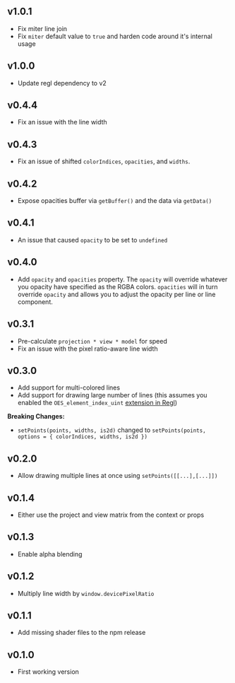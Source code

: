 ## v1.0.1

- Fix miter line join
- Fix `miter` default value to `true` and harden code around it's internal usage

## v1.0.0

- Update regl dependency to v2

## v0.4.4

- Fix an issue with the line width

## v0.4.3

- Fix an issue of shifted `colorIndices`, `opacities`, and `widths`.

## v0.4.2

- Expose opacities buffer via `getBuffer()` and the data via `getData()`

## v0.4.1

- An issue that caused `opacity` to be set to `undefined`

## v0.4.0

- Add `opacity` and `opacities` property. The `opacity` will override whatever you opacity have specified as the RGBA colors. `opacities` will in turn override `opacity` and allows you to adjust the opacity per line or line component.

## v0.3.1

- Pre-calculate `projection * view * model` for speed
- Fix an issue with the pixel ratio-aware line width

## v0.3.0

- Add support for multi-colored lines
- Add support for drawing large number of lines (this assumes you enabled the `OES_element_index_uint` [extension in Regl](https://github.com/regl-project/regl/blob/master/API.md#all-initialization-options))

**Breaking Changes:**

- `setPoints(points, widths, is2d)` changed to `setPoints(points, options = { colorIndices, widths, is2d })`

## v0.2.0

- Allow drawing multiple lines at once using `setPoints([[...],[...]])`

## v0.1.4

- Either use the project and view matrix from the context or props

## v0.1.3

- Enable alpha blending

## v0.1.2

- Multiply line width by `window.devicePixelRatio`

## v0.1.1

- Add missing shader files to the npm release

## v0.1.0

- First working version
